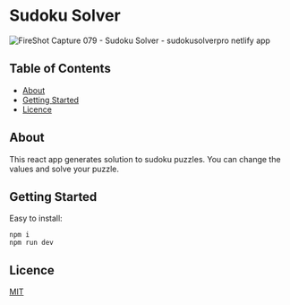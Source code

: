 # Sudoku Solver
![FireShot Capture 079 - Sudoku Solver - sudokusolverpro netlify app](https://github.com/alidarcan/sudokuSolver/assets/99339675/cc37db00-1c22-40db-9b9e-18c85e42ebb0)

## Table of Contents

- [About](#about)
- [Getting Started](#getting_started)
- [Licence](#licence)

## About <a name = "about"></a>

This react app generates solution to sudoku puzzles. You can change the values and solve your puzzle.

## Getting Started <a name = "getting_started"></a>

Easy to install:

```
npm i 
npm run dev
```


## Licence <a name = "licence"></a>

[MIT](https://choosealicense.com/licenses/mit/)
